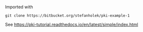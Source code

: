 Imported with

	git clone https://bitbucket.org/stefanholek/pki-example-1

See https://pki-tutorial.readthedocs.io/en/latest/simple/index.html
